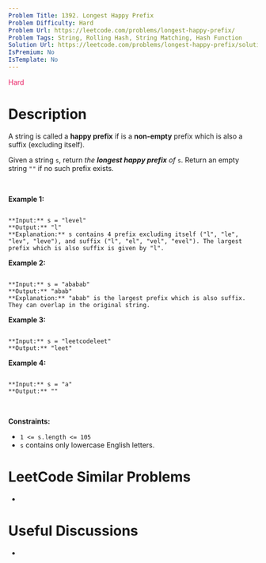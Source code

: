 ```yaml
---
Problem Title: 1392. Longest Happy Prefix
Problem Difficulty: Hard
Problem Url: https://leetcode.com/problems/longest-happy-prefix/
Problem Tags: String, Rolling Hash, String Matching, Hash Function
Solution Url: https://leetcode.com/problems/longest-happy-prefix/solution/
IsPremium: No
IsTemplate: No
---
```


<span style="color: rgb(233, 30, 99);">Hard</span>

# Description

A string is called a **happy prefix** if is a **non-empty** prefix which is also a suffix (excluding itself).


Given a string `s`, return *the **longest happy prefix** of* `s`. Return an empty string `""` if no such prefix exists.


 


**Example 1:**



```

**Input:** s = "level"
**Output:** "l"
**Explanation:** s contains 4 prefix excluding itself ("l", "le", "lev", "leve"), and suffix ("l", "el", "vel", "evel"). The largest prefix which is also suffix is given by "l".

```

**Example 2:**



```

**Input:** s = "ababab"
**Output:** "abab"
**Explanation:** "abab" is the largest prefix which is also suffix. They can overlap in the original string.

```

**Example 3:**



```

**Input:** s = "leetcodeleet"
**Output:** "leet"

```

**Example 4:**



```

**Input:** s = "a"
**Output:** ""

```

 


**Constraints:**


* `1 <= s.length <= 105`
* `s` contains only lowercase English letters.




# LeetCode Similar Problems

- []()

# Useful Discussions

- []()
